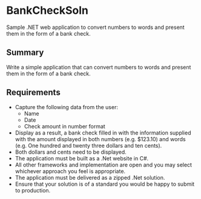 # BankCheckSoln
Sample .NET web application to convert numbers to words and present them in the form of a bank check.

## Summary
Write a simple application that can convert numbers to words and present them in the form of a bank check.

## Requirements
- Capture the following data from the user:
  - Name
  - Date
  - Check amount in number format
- Display as a result, a bank check filled in with the information supplied with the amount displayed in both numbers (e.g. $123.10) and words (e.g. One hundred and twenty three dollars and ten cents).
- Both dollars and cents need to be displayed.
- The application must be built as a .Net website in C#.
- All other frameworks and implementation are open and you may select whichever approach you feel is appropriate.
- The application must be delivered as a zipped .Net solution.
- Ensure that your solution is of a standard you would be happy to submit to production.
